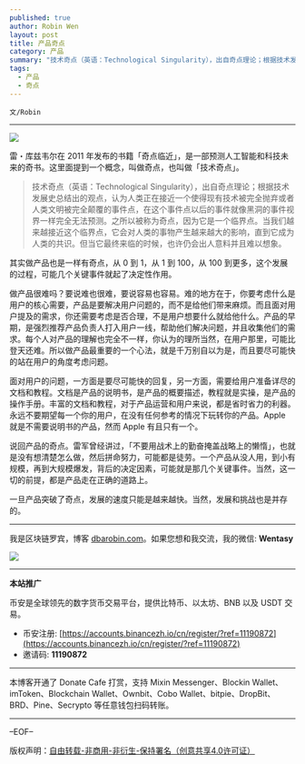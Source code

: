 ```yaml
---
published: true
author: Robin Wen
layout: post
title: 产品奇点
category: 产品
summary: "技术奇点（英语：Technological Singularity），出自奇点理论；根据技术发展史总结出的观点，认为人类正在接近一个使得现有技术被完全抛弃或者人类文明被完全颠覆的事件点，在这个事件点以后的事件就像黑洞的事件视界一样完全无法预测。之所以被称为奇点，因为它是一个临界点。当我们越来越接近这个临界点，它会对人类的事物产生越来越大的影响，直到它成为人类的共识。但当它最终来临的时候，也许仍会出人意料并且难以想象。一个产品从没人用，到小有规模，再到大规模爆发，背后的决定因素，可能就是那几个关键事件。当然，这一切的前提，都是产品走在正确的道路上。一旦产品突破了奇点，发展的速度只能是越来越快。当然，发展和挑战也是并存的。"
tags:
  - 产品
  - 奇点
---
```


`文/Robin`

***

![](https://cdn.dbarobin.com/btfbfoh.png)

雷・库兹韦尔在 2011 年发布的书籍「奇点临近」，是一部预测人工智能和科技未来的奇书。这里面提到一个概念，叫做奇点，也叫做「技术奇点」。

> 技术奇点（英语：Technological Singularity），出自奇点理论；根据技术发展史总结出的观点，认为人类正在接近一个使得现有技术被完全抛弃或者人类文明被完全颠覆的事件点，在这个事件点以后的事件就像黑洞的事件视界一样完全无法预测。之所以被称为奇点，因为它是一个临界点。当我们越来越接近这个临界点，它会对人类的事物产生越来越大的影响，直到它成为人类的共识。但当它最终来临的时候，也许仍会出人意料并且难以想象。

其实做产品也是一样有奇点，从 0 到 1，从 1 到 100，从 100 到更多，这个发展的过程，可能几个关键事件就起了决定性作用。

做产品很难吗？要说难也很难，要说容易也容易。难的地方在于，你要考虑什么是用户的核心需要，产品是要解决用户问题的，而不是给他们带来麻烦。而且面对用户提及的需求，你还需要考虑是否合理，不是用户想要什么就给他什么。产品的早期，是强烈推荐产品负责人打入用户一线，帮助他们解决问题，并且收集他们的需求。每个人对产品的理解也完全不一样，你认为的理所当然，在用户那里，可能比登天还难。所以做产品最重要的一个心法，就是千万别自以为是，而且要尽可能快的站在用户的角度考虑问题。

面对用户的问题，一方面是要尽可能快的回复，另一方面，需要给用户准备详尽的文档和教程。文档是产品的说明书，是产品的概要描述，教程就是实操，是产品的操作手册。丰富的文档和教程，对于产品运营和用户来说，都是省时省力的利器。永远不要期望每一个你的用户，在没有任何参考的情况下玩转你的产品。Apple 就是不需要说明书的产品，然而 Apple 有且只有一个。

说回产品的奇点。雷军曾经讲过，「不要用战术上的勤奋掩盖战略上的懒惰」，也就是没有想清楚怎么做，然后拼命努力，可能都是徒劳。一个产品从没人用，到小有规模，再到大规模爆发，背后的决定因素，可能就是那几个关键事件。当然，这一切的前提，都是产品走在正确的道路上。

一旦产品突破了奇点，发展的速度只能是越来越快。当然，发展和挑战也是并存的。

***

我是区块链罗宾，博客 [dbarobin.com](https://dbarobin.com/)。如果您想和我交流，我的微信: **Wentasy**

![](https://cdn.dbarobin.com/v4yywe2.png)

***

**本站推广**

币安是全球领先的数字货币交易平台，提供比特币、以太坊、BNB 以及 USDT 交易。

* 币安注册: [https://accounts.binancezh.io/cn/register/?ref=11190872](https://accounts.binancezh.io/cn/register/?ref=11190872)
* 邀请码: **11190872**

***

本博客开通了 Donate Cafe 打赏，支持 Mixin Messenger、Blockin Wallet、imToken、Blockchain Wallet、Ownbit、Cobo Wallet、bitpie、DropBit、BRD、Pine、Secrypto 等任意钱包扫码转账。

<center>
    <div class="--donate-button"
         data-button-id="f8b9df0d-af9a-460d-8258-d3f435445075"
    ></div>
</center>

***

–EOF–

版权声明：[自由转载-非商用-非衍生-保持署名（创意共享4.0许可证）](http://creativecommons.org/licenses/by-nc-nd/4.0/deed.zh)